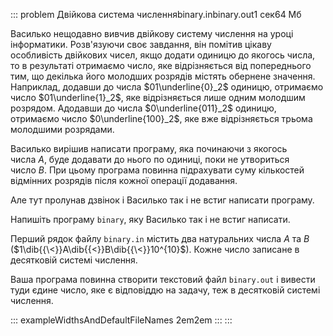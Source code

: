 ::: problem
Двійкова система численняbinary.inbinary.out1 сек64 Мб

Василько нещодавно вивчив двійкову систему числення на уроці
інформатики. Розв'язуючи своє завдання, він помітив цікаву особливість
двійкових чисел, якщо додати одиницю до якогось числа, то в результаті
отримаємо число, яке відрізняється від попереднього тим, що декілька
його молодших розрядів містять обернене значення. Наприклад, додавши до
числа $01\underline{0}_2$ одиницю, отримаємо число $01\underline{1}_2$,
яке відрізняється лише одним молодшим розрядом. Адодавши до числа
$0\underline{011}_2$ одиницю, отримаємо число $0\underline{100}_2$, яке
вже відрізняється трьома молодшими розрядами.

Василько вирішив написати програму, яка починаючи з якогось числа $A$,
буде додавати до нього по одиниці, поки не утвориться число $B$. При
цьому програма повинна підрахувати суму кількостей відмінних розрядів
після кожної операції додавання.

Але тут пролунав дзвінок і Василько так і не встиг написати програму.

Напишіть програму `binary`, яку Василько так і не встиг написати.

Перший рядок файлу `binary.in` містить два натуральних числа $A$ та $B$
($1\dib{{\<}}A\dib{{<}}B\dib{{\<}}10^{10}$). Кожне число записане в
десятковій системі числення.

Ваша програма повинна створити текстовий файл `binary.out` і вивести
туди єдине число, яке є відповіддю на задачу, теж в десятковій системі
числення.

::: exampleWidthsAndDefaultFileNames
2em2em
:::
:::
